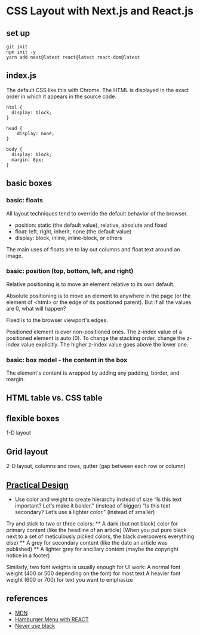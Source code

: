 # CSS Layout with Next.js and React.js

## set up

```
git init
npm init -y
yarn add next@latest react@latest react-dom@latest
```

## index.js
The default CSS like this with Chrome. The HTML is displayed in the exact order in which it appears in the source code.
```
html {
  display: block;
}

head {
    display: none;
}

body {
  display: block;
  margin: 8px;
}
```

## basic boxes

### basic: floats

All layout techniques tend to override the default behavior of the browser.
* position: static (the default value), relative, absolute and fixed
* float: left, right, inherit, none (the default value)
* display: block, inline, inline-block, or others

The main uses of floats are to lay out columns and float text around an image.

### basic: position (top, bottom, left, and right)

Relative positioning is to move an element relative to its own default.

Absolute positioning is to move an element to anywhere in the page (or the element of \<html\> or the edge of its positioned parent). But if all the values are 0, what will happen?

Fixed is to the browser viewport's edges.

Positioned element is over non-positioned ones.
The z-index value of a positioned element is auto (0). To change the stacking order, change the z-index value explicitly. The higher z-index value goes above the lower one.

### basic: box model - the content in the box
The element's content is wrapped by adding any padding, border, and margin.

## HTML table vs. CSS table

## flexible boxes
1-D layout

## Grid layout
2-D layout, columns and rows, gutter (gap between each row or column)

## [Practical Design](https://medium.com/refactoring-ui/7-practical-tips-for-cheating-at-design-40c736799886)

* Use color and weight to create hierarchy instead of size
“Is this text important? Let’s make it bolder.” (instead of bigger)
“Is this text secondary? Let’s use a lighter color.” (instead of smaller)

Try and stick to two or three colors:
** A dark (but not black) color for primary content (like the headline of an article) (When you put pure black next to a set of meticulously picked colors, the black overpowers everything else)
** A grey for secondary content (like the date an article was published)
** A lighter grey for ancillary content (maybe the copyright notice in a footer)

Similarly, two font weights is usually enough for UI work:
A normal font weight (400 or 500 depending on the font) for most text
A heavier font weight (600 or 700) for text you want to emphasize

## references
* [MDN](https://developer.mozilla.org/en-US/docs/Learn/CSS/CSS_layout/Introduction)
* [Hamburger Menu with REACT](https://codepen.io/naturalclar/pen/zEwvbg)
* [Never use black](https://ianstormtaylor.com/design-tip-never-use-black/)

